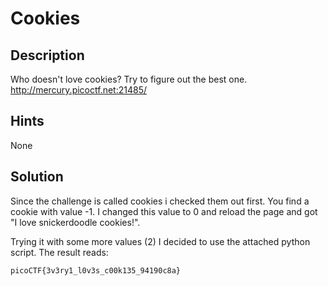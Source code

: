 # Cookies

## Description
Who doesn't love cookies? Try to figure out the best one. http://mercury.picoctf.net:21485/

## Hints
None

## Solution
Since the challenge is called cookies i checked them out first.
You find a cookie with value -1. I changed this value to 0 and reload the page and got 
"I love snickerdoodle cookies!".

Trying it with some more values (2) I decided to use the attached python script.
The result reads:

`picoCTF{3v3ry1_l0v3s_c00k135_94190c8a}`